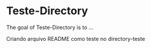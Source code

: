 
# Teste-Directory

<!-- badges: start -->
<!-- badges: end -->

The goal of Teste-Directory is to ...

Criando arquivo README como teste no directory-teste
